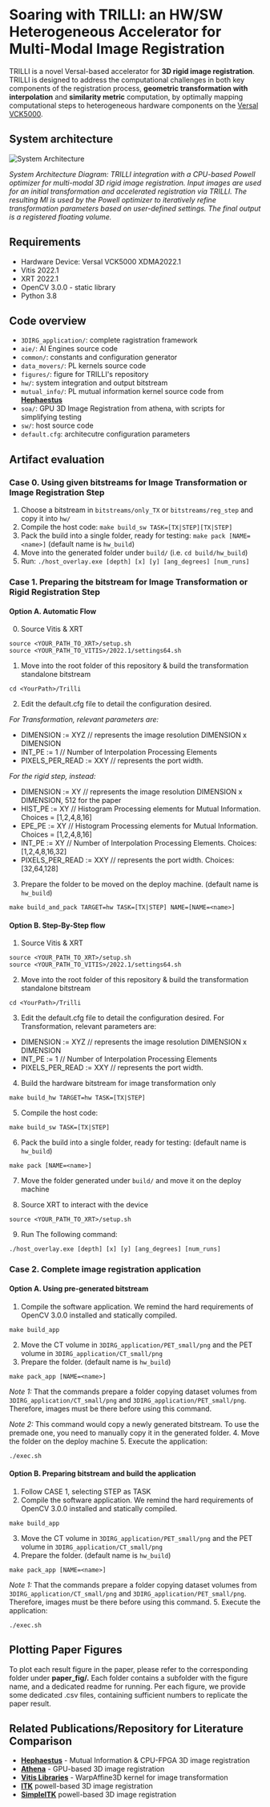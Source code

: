 # Soaring with TRILLI: an HW/SW Heterogeneous Accelerator for Multi-Modal Image Registration

TRILLI is a novel Versal-based accelerator for **3D rigid image registration**.
TRILLI is designed to address the computational challenges in both key components of the registration process, **geometric transformation with interpolation** and **similarity metric** computation, by optimally mapping computational steps to heterogeneous hardware components on the [Versal VCK5000](https://japan.xilinx.com/content/dam/xilinx/publications/product-briefs/amd-xilinx-vck5000-product-brief.pdf).

## System architecture
![System Architecture](./figures/architecture_diagram.png)

*System Architecture Diagram: TRILLI integration with a CPU-based Powell optimizer for multi-modal 3D rigid image registration. Input images are used for an initial transformation and accelerated registration via TRILLI. The resulting MI is used by the Powell optimizer
to iteratively refine transformation parameters based on user-defined settings. The final output is a registered floating volume.*

## Requirements
- Hardware Device: Versal VCK5000 XDMA2022.1
- Vitis 2022.1 
- XRT 2022.1
- OpenCV 3.0.0 - static library
- Python 3.8

## Code overview
- `3DIRG_application/`: complete ragistration framework
- `aie/`: AI Engines source code
- `common/`: constants and configuration generator
- `data_movers/`: PL kernels source code
- `figures/`: figure for TRILLI's repository
- `hw/`: system integration and output bitstream
- `mutual_info/`: PL mutual information kernel source code from **[Hephaestus](https://dl.acm.org/doi/10.1145/3607928)**
- `soa/`: GPU 3D Image Registration from athena, with scripts for simplifying testing
- `sw/`: host source code
- `default.cfg`: architecutre configuration parameters

## Artifact evaluation
### Case 0. Using given bitstreams for Image Transformation or Image Registration Step
1. Choose a bitstream in `bitstreams/only_TX` or `bitstreams/reg_step` and copy it into `hw/`
2. Compile the host code: `make build_sw TASK=[TX|STEP][TX|STEP]`
3. Pack the build into a single folder, ready for testing: `make pack [NAME=<name>]` (default name is `hw_build`)
4. Move into the generated folder under `build/` (i.e. `cd build/hw_build`)
5. Run: `./host_overlay.exe [depth] [x] [y] [ang_degrees] [num_runs]`

### Case 1. Preparing the bitstream for Image Transformation or Rigid Registration Step

#### Option A. Automatic Flow
0. Source Vitis & XRT
```
source <YOUR_PATH_TO_XRT>/setup.sh
source <YOUR_PATH_TO_VITIS>/2022.1/settings64.sh
```
1. Move into the root folder of this repository & build the transformation standalone bitstream
```
cd <YourPath>/Trilli
```
2. Edit the default.cfg file to detail the configuration desired. 

*For Transformation, relevant parameters are:*
 - DIMENSION := XYZ // represents the image resolution DIMENSION x DIMENSION
 - INT_PE := 1 // Number of Interpolation Processing Elements
 - PIXELS_PER_READ := XXY // represents the port width.

*For the rigid step, instead:*
 - DIMENSION := XY // represents the image resolution DIMENSION x DIMENSION, 512 for the paper
 - HIST_PE := XY // Histogram Processing elements for Mutual Information. Choices = [1,2,4,8,16]
 - EPE_PE := XY // Histogram Processing elements for Mutual Information. Choices = [1,2,4,8,16]
 - INT_PE := XY // Number of Interpolation Processing Elements. Choices: [1,2,4,8,16,32]
 - PIXELS_PER_READ := XXY // represents the port width. Choices: [32,64,128]
 
3. Prepare the folder to be moved on the deploy machine. (default name is `hw_build`)
```
make build_and_pack TARGET=hw TASK=[TX|STEP] NAME=[NAME=<name>]
```
#### Option B. Step-By-Step flow

1. Source Vitis & XRT
```
source <YOUR_PATH_TO_XRT>/setup.sh
source <YOUR_PATH_TO_VITIS>/2022.1/settings64.sh
```
2. Move into the root folder of this repository & build the transformation standalone bitstream
```
cd <YourPath>/Trilli
```
3. Edit the default.cfg file to detail the configuration desired. 
For Transformation, relevant parameters are: 
 - DIMENSION := XYZ // represents the image resolution DIMENSION x DIMENSION
 - INT_PE := 1 // Number of Interpolation Processing Elements
 - PIXELS_PER_READ := XXY // represents the port width.

4. Build the hardware bitstream for image transformation only
```
make build_hw TARGET=hw TASK=[TX|STEP]
```
5. Compile the host code: 
```
make build_sw TASK=[TX|STEP]
```
6. Pack the build into a single folder, ready for testing: (default name is `hw_build`)
```
make pack [NAME=<name>]
```
7. Move the folder generated under `build/` and move it on the deploy machine

8. Source XRT to interact with the device
```
source <YOUR_PATH_TO_XRT>/setup.sh
```
9. Run The following command:
```
./host_overlay.exe [depth] [x] [y] [ang_degrees] [num_runs]
```

### Case 2. Complete image registration application 
#### Option A. Using pre-generated bitstream

1. Compile the software application. We remind the hard requirements of OpenCV 3.0.0 installed and statically compiled.
```
make build_app
```
2. Move the CT volume in `3DIRG_application/PET_small/png` and the PET volume in `3DIRG_application/CT_small/png`
3. Prepare the folder. (default name is `hw_build`)
```
make pack_app [NAME=<name>]
```
*Note 1:* That the commands prepare a folder copying dataset volumes from `3DIRG_application/CT_small/png` and `3DIRG_application/PET_small/png`. Therefore, images must be there before using this command. 

*Note 2:* This command would copy a newly generated bitstream. To use the premade one, you need to manually copy it in the generated folder.
4. Move the folder on the deploy machine
5. Execute the application: 
```
./exec.sh 
```

#### Option B. Preparing bitstream and build the application

1. Follow CASE 1, selecting STEP as TASK
2. Compile the software application. We remind the hard requirements of OpenCV 3.0.0 installed and statically compiled.
```
make build_app
```
3. Move the CT volume in `3DIRG_application/PET_small/png` and the PET volume in `3DIRG_application/CT_small/png`
4. Prepare the folder. (default name is `hw_build`)
```
make pack_app [NAME=<name>]
```
*Note 1:* That the commands prepare a folder copying dataset volumes from `3DIRG_application/CT_small/png` and `3DIRG_application/PET_small/png`. Therefore, images must be there before using this command. 
5. Execute the application: 
```
./exec.sh 
```


## Plotting Paper Figures
To plot each result figure in the paper, please refer to the corresponding folder under **paper_fig/.**
Each folder contains a subfolder with the figure name, and a dedicated readme for running. Per each figure, we provide some dedicated .csv files, containing sufficient numbers to replicate the paper result.


## Related Publications/Repository for Literature Comparison

- **[Hephaestus](https://dl.acm.org/doi/10.1145/3607928)** - Mutual Information & CPU-FPGA 3D image registration 
- **[Athena](https://doi.org/10.1109/BioCAS58349.2023.10388589)** - GPU-based 3D image registration
- **[Vitis Libraries](https://github.com/Xilinx/Vitis_Libraries/tree/2022.1)** - WarpAffine3D kernel for image transformation
- **[ITK](https://github.com/InsightSoftwareConsortium/ITK/)** powell-based 3D image registration
- **[SimpleITK](https://github.com/SimpleITK/SimpleITK)** powell-based 3D image registration
